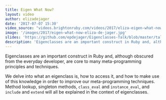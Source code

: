 ```yaml
---
title: Eigen What Now?
layout: video
author: elizadejager
date: '2017-07-07 15:30'
video_source: "videos.brightonruby.com/videos/2017/eliza-eigen-what-now.mp4"
image: '/images/2017/eigen-what-now-eliza-de-jager.jpg'
slides: 'https://github.com/epdejager/Eigenclasses-Talk/blob/master/talk_framework/Eigen%20What%20Now.pdf'
description: 'Eigenclasses are an important construct in Ruby and, although obscured from the everyday developer, are core to many meta-programming principles and techniques.'
---
```


Eigenclasses are an important construct in Ruby and, although obscured from the everyday developer, are core to many meta-programming principles and techniques.

We delve into what an eigenclass is, how to access it, and how to make use of this knowledge in order to improve our meta-programming techniques. Method lookup, singleton methods, `class_eval` and `instance_eval`, and `include` and `extend` will all be explained in the context of eigenclasses.
